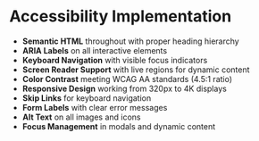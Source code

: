 # Accessibility Implementation

- **Semantic HTML** throughout with proper heading hierarchy
- **ARIA Labels** on all interactive elements
- **Keyboard Navigation** with visible focus indicators
- **Screen Reader Support** with live regions for dynamic content
- **Color Contrast** meeting WCAG AA standards (4.5:1 ratio)
- **Responsive Design** working from 320px to 4K displays
- **Skip Links** for keyboard navigation
- **Form Labels** with clear error messages
- **Alt Text** on all images and icons
- **Focus Management** in modals and dynamic content
